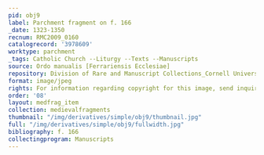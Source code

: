 ```yaml
---
pid: obj9
label: Parchment fragment on f. 166
_date: 1323-1350
recnum: RMC2009_0160
catalogrecord: '3978609'
worktype: parchment
_tags: Catholic Church --Liturgy --Texts --Manuscripts
source: Ordo manualis [Ferrariensis Ecclesiae]
repository: Division of Rare and Manuscript Collections_Cornell University Library
format: image/jpeg
rights: For information regarding copyright for this image, send inquiries to rarerepro@cornell.edu
order: '08'
layout: medfrag_item
collection: medievalfragments
thumbnail: "/img/derivatives/simple/obj9/thumbnail.jpg"
full: "/img/derivatives/simple/obj9/fullwidth.jpg"
bibliography: f. 166
collectingprogram: Manuscripts
---
```

